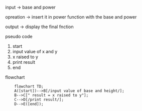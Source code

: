 input -> base and power

opreation -> insert it in power function with the base and power

output -> display the final fnction


pseudo code
1. start
2. input value of x and y
3. x raised to y
4. print result
5. end


flowchart
```mermaid
    flowchart TD;
    A([start])-->B[/input value of base and height/];
    B-->C[" result = x raised to y"];
    C-->D[/print result/];
    D-->E([end]);
```